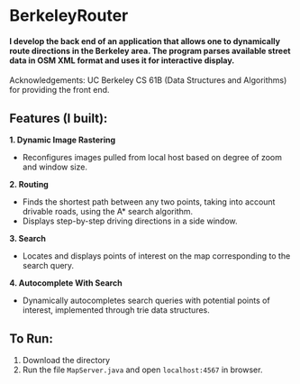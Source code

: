 # BerkeleyRouter
#### I develop the back end of an application that allows one to dynamically route directions in the Berkeley area. The program parses available street data in OSM XML format and uses it for interactive display.
Acknowledgements: UC Berkeley CS 61B (Data Structures and Algorithms) for providing the front end. 

## Features (I built): 
**1. Dynamic Image Rastering**
  * Reconfigures images pulled from local host based on degree of zoom and window size. 

**2. Routing**
  * Finds the shortest path between any two points, taking into account drivable roads, using the A* search algorithm. 
  * Displays step-by-step driving directions in a side window.
  
**3. Search** 
  * Locates and displays points of interest on the map corresponding to the search query. 
  
**4. Autocomplete With Search**
  * Dynamically autocompletes search queries with potential points of interest, implemented through trie data structures. 
  
## To Run: 
  1. Download the directory
  2. Run the file `MapServer.java` and open `localhost:4567` in browser. 

